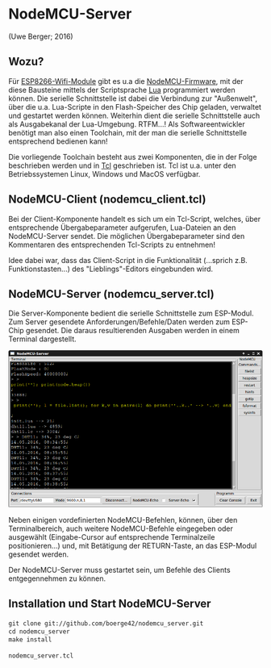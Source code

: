 # NodeMCU-Server
(Uwe Berger; 2016)

## Wozu?
Für [ESP8266-Wifi-Module](https://www.mikrocontroller.net/articles/ESP8266)
gibt es u.a die [NodeMCU-Firmware](http://nodemcu.com), mit der diese
Bausteine mittels der Scriptsprache [Lua](https://www.lua.org/) programmiert
werden können. Die serielle Schnittstelle ist dabei die Verbindung zur "Außenwelt",
über die u.a. Lua-Scripte in den Flash-Speicher des Chip geladen, verwaltet 
und gestartet werden können. Weiterhin dient die serielle Schnittstelle auch als
Ausgabekanal der Lua-Umgebung. RTFM...! Als Softwareentwickler benötigt man also einen
Toolchain, mit der man die serielle Schnittstelle entsprechend bedienen kann!

Die vorliegende Toolchain besteht aus zwei Komponenten, die in der Folge 
beschrieben werden und in [Tcl](http://www.tcl.tk/) geschrieben ist. Tcl
ist u.a. unter den Betriebssystemen Linux, Windows und MacOS verfügbar.

## NodeMCU-Client (nodemcu_client.tcl)
Bei der Client-Komponente handelt es sich um ein Tcl-Script, welches, über
entsprechende Übergabeparameter aufgerufen, Lua-Dateien an den NodeMCU-Server 
sendet. Die möglichen Übergabeparameter sind den Kommentaren des entsprechenden
Tcl-Scripts zu entnehmen!

Idee dabei war, dass das Client-Script in die Funktionalität (...sprich 
z.B. Funktionstasten...) des "Lieblings"-Editors eingebunden wird.

## NodeMCU-Server (nodemcu_server.tcl)
Die Server-Komponente bedient die serielle Schnittstelle zum ESP-Modul. Zum
Server gesendete Anforderungen/Befehle/Daten werden zum ESP-Chip gesendet. 
Die daraus resultierenden Ausgaben werden in einem Terminal dargestellt. 

![nodemcu_server](https://github.com/boerge42/nodemcu_server/blob/master/pic/nodemcu_server.png)

Neben einigen vordefinierten NodeMCU-Befehlen, können, über den Terminalbereich,
auch weitere NodeMCU-Befehle eingegeben oder ausgewählt (Eingabe-Cursor auf
entsprechende Terminalzeile positionieren...) und, mit Betätigung der 
RETURN-Taste, an das ESP-Modul gesendet werden.

Der NodeMCU-Server muss gestartet sein, um Befehle des Clients entgegennehmen 
zu können.

## Installation und Start NodeMCU-Server
```
git clone git://github.com/boerge42/nodemcu_server.git
cd nodemcu_server
make install

nodemcu_server.tcl

```

